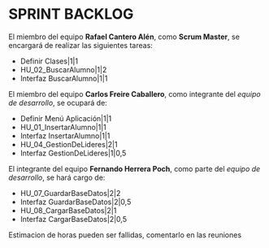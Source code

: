 # SPRINT BACKLOG

El miembro del equipo **Rafael Cantero Alén**, como **Scrum Master**, se encargará de realizar las siguientes tareas:

* Definir Clases|1|1
* HU_02_BuscarAlumno|1|2
* Interfaz BuscarAlumno|1|1

El miembro del equipo **Carlos Freire Caballero**, como integrante del *equipo de desarrollo*, se ocupará de:

* Definir Menú Aplicación|1|1
* HU_01_InsertarAlumno|1|1
* Interfaz InsertarAlumno|1|1
* HU_04_GestionDeLideres|2|1
* Interfaz GestionDeLideres|1|0,5


El integrante del equipo **Fernando Herrera Poch**, como parte del *equipo de desarrollo*, se hará cargo de:

* HU_07_GuardarBaseDatos|2|2
* Interfaz GuardarBaseDatos|2|0,5
* HU_08_CargarBaseDatos|2|1
* Interfaz CargarBaseDatos|2|0,5

Estimacion de horas pueden ser fallidas, comentarlo en las reuniones


